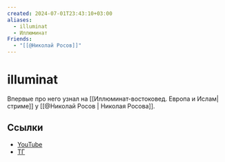 ```yaml
---
created: 2024-07-01T23:43:10+03:00
aliases:
  - illuminat
  - Иллюминат
Friends:
  - "[[@Николай Росов]]"
---
```


# illuminat

Впервые про него узнал на [[Иллюминат-востоковед. Европа и Ислам| стриме]] у [[@Николай Росов | Николая Росова]].

## Ссылки

 - [YouTube](https://youtube.com/@illuminatstudio?si=aRJcYjJGZ9iYw01Z)
 - [ТГ](https://t.me/illuminatstudio)
